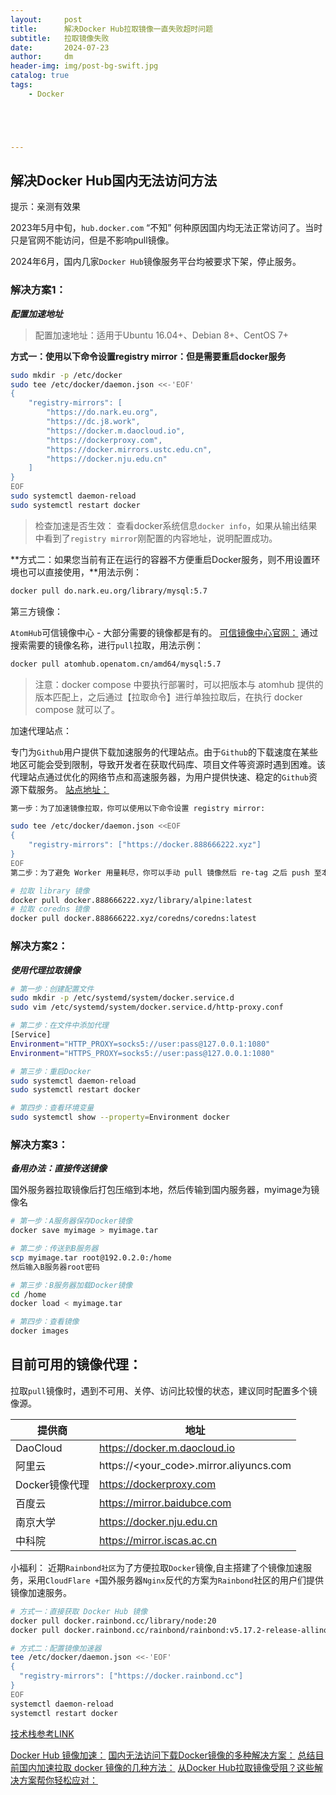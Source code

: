 ```yaml
---
layout:     post
title:      解决Docker Hub拉取镜像一直失败超时问题
subtitle:   拉取镜像失败
date:       2024-07-23
author:     dm
header-img: img/post-bg-swift.jpg
catalog: true
tags:
    - Docker





---
```




## 解决Docker Hub国内无法访问方法
提示：亲测有效果

2023年5月中旬，`hub.docker.com` “不知” 何种原因国内均无法正常访问了。当时只是官网不能访问，但是不影响pull镜像。

2024年6月，国内几家`Docker Hub`镜像服务平台均被要求下架，停止服务。

### 解决方案1：

***配置加速地址***

> 配置加速地址：适用于Ubuntu 16.04+、Debian 8+、CentOS 7+

**方式一：使用以下命令设置registry mirror：但是需要重启docker服务**

```bash
sudo mkdir -p /etc/docker
sudo tee /etc/docker/daemon.json <<-'EOF'
{
    "registry-mirrors": [
        "https://do.nark.eu.org",
        "https://dc.j8.work",
        "https://docker.m.daocloud.io",
        "https://dockerproxy.com",
        "https://docker.mirrors.ustc.edu.cn",
        "https://docker.nju.edu.cn"
    ]
}
EOF
sudo systemctl daemon-reload
sudo systemctl restart docker
```



> 检查加速是否生效：
> 查看docker系统信息`docker info`，如果从输出结果中看到了`registry mirror`刚配置的内容地址，说明配置成功。

**方式二：如果您当前有正在运行的容器不方便重启Docker服务，则不用设置环境也可以直接使用，**用法示例：

``` bash
docker pull do.nark.eu.org/library/mysql:5.7
```


第三方镜像：

`AtomHub`可信镜像中心 - 大部分需要的镜像都是有的。
[可信镜像中心官网：](https://atomhub.openatom.cn/)
通过搜索需要的镜像名称，进行`pull`拉取，用法示例：

```bash
docker pull atomhub.openatom.cn/amd64/mysql:5.7
```



> 注意：docker compose 中要执行部署时，可以把版本与 atomhub 提供的版本匹配上，之后通过【拉取命令】进行单独拉取后，在执行 docker compose 就可以了。

加速代理站点：

专门为`Github`用户提供下载加速服务的代理站点。由于`Github`的下载速度在某些地区可能会受到限制，导致开发者在获取代码库、项目文件等资源时遇到困难。该代理站点通过优化的网络节点和高速服务器，为用户提供快速、稳定的`Github`资源下载服务。
[站点地址：](https://docker.888666222.xyz/)

```bash
第一步：为了加速镜像拉取，你可以使用以下命令设置 registry mirror:

sudo tee /etc/docker/daemon.json <<EOF
{
    "registry-mirrors": ["https://docker.888666222.xyz"]
}
EOF
第二步：为了避免 Worker 用量耗尽，你可以手动 pull 镜像然后 re-tag 之后 push 至本地镜像仓库:

# 拉取 library 镜像
docker pull docker.888666222.xyz/library/alpine:latest
# 拉取 coredns 镜像
docker pull docker.888666222.xyz/coredns/coredns:latest
```

### 解决方案2：

***使用代理拉取镜像***

````bash
# 第一步：创建配置文件
sudo mkdir -p /etc/systemd/system/docker.service.d
sudo vim /etc/systemd/system/docker.service.d/http-proxy.conf

# 第二步：在文件中添加代理
[Service]
Environment="HTTP_PROXY=socks5://user:pass@127.0.0.1:1080"
Environment="HTTPS_PROXY=socks5://user:pass@127.0.0.1:1080"

# 第三步：重启Docker
sudo systemctl daemon-reload
sudo systemctl restart docker

# 第四步：查看环境变量
sudo systemctl show --property=Environment docker
````

### 解决方案3：

***备用办法：直接传送镜像***

国外服务器拉取镜像后打包压缩到本地，然后传输到国内服务器，myimage为镜像名

```bash
# 第一步：A服务器保存Docker镜像
docker save myimage > myimage.tar

# 第二步：传送到B服务器
scp myimage.tar root@192.0.2.0:/home
然后输入B服务器root密码

# 第三步：B服务器加载Docker镜像
cd /home
docker load < myimage.tar

# 第四步：查看镜像
docker images
```


## 目前可用的镜像代理：
拉取`pull`镜像时，遇到不可用、关停、访问比较慢的状态，建议同时配置多个镜像源。

| 提供商         | 地址                                    |
| -------------- | --------------------------------------- |
| DaoCloud       | https://docker.m.daocloud.io            |
| 阿里云         | https://<your_code>.mirror.aliyuncs.com |
| Docker镜像代理 | https://dockerproxy.com                 |
| 百度云         | https://mirror.baidubce.com             |
| 南京大学       | https://docker.nju.edu.cn               |
| 中科院         | https://mirror.iscas.ac.cn              |

小福利：
近期`Rainbond社区`为了方便拉取`Docker`镜像,自主搭建了个镜像加速服务，采用`CloudFlare +`国外服务器`Nginx`反代的方案为`Rainbond`社区的用户们提供镜像加速服务。

```bash
# 方式一：直接获取 Docker Hub 镜像
docker pull docker.rainbond.cc/library/node:20
docker pull docker.rainbond.cc/rainbond/rainbond:v5.17.2-release-allinone

# 方式二：配置镜像加速器
tee /etc/docker/daemon.json <<-'EOF'
{
  "registry-mirrors": ["https://docker.rainbond.cc"]
}
EOF
systemctl daemon-reload
systemctl restart docker
```

[技术栈参考LINK](https://www.rainbond.com/docs/quick-start/quick-install)

[Docker Hub 镜像加速：]( https://gitee.com/wanfeng789/docker-hub)
[国内无法访问下载Docker镜像的多种解决方案：](https://www.bilibili.com/read/cv35387254/)
[总结目前国内加速拉取 docker 镜像的几种方法：](https://zhuanlan.zhihu.com/p/703322576)
[从Docker Hub拉取镜像受阻？这些解决方案帮你轻松应对：](https://mp.weixin.qq.com/s/pXrxedldKOoD97bMDYy3pQ)
